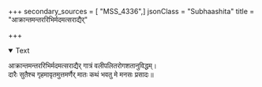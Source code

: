 +++
secondary_sources = [ "MSS_4336",]
jsonClass = "Subhaashita"
title = "आक्रान्तमन्तररिभिर्मदमत्सराद्यैर्"

+++

<details open><summary>Text</summary>

आक्रान्तमन्तररिभिर्मदमत्सराद्यैर् गात्रं वलीपलितरोगशतानुविद्धम्।  
दारैः सुतैश्च गृहमावृतमुत्तमर्णैर् मातः कथं भवतु मे मनसः प्रसादः॥
</details>
